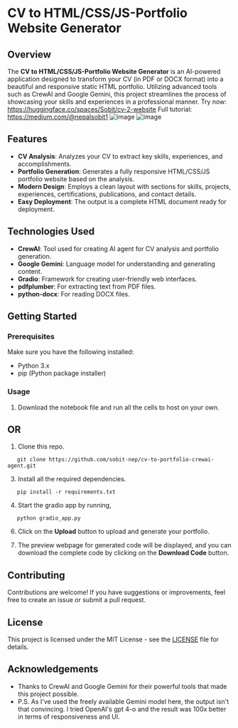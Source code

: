 
# CV to HTML/CSS/JS-Portfolio Website Generator

## Overview

The **CV to HTML/CSS/JS-Portfolio Website Generator** is an AI-powered application designed to transform your CV (in PDF or DOCX format) into a beautiful and responsive static HTML portfolio. Utilizing advanced tools such as CrewAI and Google Gemini, this project streamlines the process of showcasing your skills and experiences in a professional manner.
Try now: https://huggingface.co/spaces/Sobit/cv-2-website
Full tutorial: https://medium.com/@nepalsobit1
![image](https://github.com/user-attachments/assets/0de1018d-a5f8-4d7f-b766-36ec79a144c9)
![image](https://github.com/user-attachments/assets/546b6c7b-13f3-4e5c-bb2f-083d5b0ffdfe)

## Features

- **CV Analysis**: Analyzes your CV to extract key skills, experiences, and accomplishments.
- **Portfolio Generation**: Generates a fully responsive HTML/CSS/JS portfolio website based on the analysis.
- **Modern Design**: Employs a clean layout with sections for skills, projects, experiences, certifications, publications, and contact details.
- **Easy Deployment**: The output is a complete HTML document ready for deployment.

## Technologies Used

- **CrewAI**: Tool used for creating AI agent for CV analysis and portfolio generation.
- **Google Gemini**: Language model for understanding and generating content.
- **Gradio**: Framework for creating user-friendly web interfaces.
- **pdfplumber**: For extracting text from PDF files.
- **python-docx**: For reading DOCX files.

## Getting Started

### Prerequisites

Make sure you have the following installed:

- Python 3.x
- pip (Python package installer)


### Usage

1. Download the notebook file and run all the cells to host on your own.

## OR

1. Clone this repo.
```
   git clone https://github.com/sobit-nep/cv-to-portfolio-crewai-agent.git
```

3. Install all the required dependencies.
```
   pip install -r requirements.txt
   ```
4. Start the gradio app by running,
```
   python gradio_app.py 
   ```

6. Click on the **Upload** button to upload and generate your portfolio.

7. The preview webpage for generated code will be displayed, and you can download the complete code by clicking on the **Download Code** button.

## Contributing

Contributions are welcome! If you have suggestions or improvements, feel free to create an issue or submit a pull request.

## License

This project is licensed under the MIT License - see the [LICENSE](LICENSE) file for details.

## Acknowledgements

- Thanks to CrewAI and Google Gemini for their powerful tools that made this project possible.
- P.S. As I've used the freely available Gemini model here, the output isn't that convincing. I tried OpenAI's gpt 4-o and the result was 100x better in terms of responsiveness and UI.
